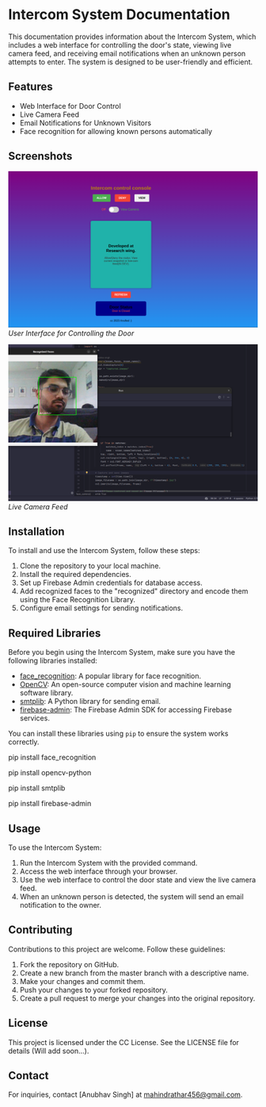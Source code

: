 # Intercom System Documentation

This documentation provides information about the Intercom System, which includes a web interface for controlling the door's state, viewing live camera feed, and receiving email notifications when an unknown person attempts to enter. The system is designed to be user-friendly and efficient.

## Features

- Web Interface for Door Control
- Live Camera Feed
- Email Notifications for Unknown Visitors
- Face recognition for allowing known persons automatically

## Screenshots

![User Interface](Screenshot%20from%202023-10-26%2014-34-38.png)
*User Interface for Controlling the Door*

![Live Camera Feed](Screenshot%20from%202023-10-26%2014-36-25.png)
*Live Camera Feed*

## Installation

To install and use the Intercom System, follow these steps:

1. Clone the repository to your local machine.
2. Install the required dependencies.
3. Set up Firebase Admin credentials for database access.
4. Add recognized faces to the "recognized" directory and encode them using the Face Recognition Library.
5. Configure email settings for sending notifications.

## Required Libraries

Before you begin using the Intercom System, make sure you have the following libraries installed:

- [face_recognition](https://github.com/ageitgey/face_recognition): A popular library for face recognition.
- [OpenCV](https://opencv.org/): An open-source computer vision and machine learning software library.
- [smtplib](https://docs.python.org/3/library/smtplib.html): A Python library for sending email.
- [firebase-admin](https://firebase.google.com/docs/admin/setup): The Firebase Admin SDK for accessing Firebase services.

You can install these libraries using `pip` to ensure the system works correctly.



pip install face_recognition

pip install opencv-python

pip install smtplib

pip install firebase-admin


## Usage

To use the Intercom System:

1. Run the Intercom System with the provided command.
2. Access the web interface through your browser.
3. Use the web interface to control the door state and view the live camera feed.
4. When an unknown person is detected, the system will send an email notification to the owner.

## Contributing

Contributions to this project are welcome. Follow these guidelines:

1. Fork the repository on GitHub.
2. Create a new branch from the master branch with a descriptive name.
3. Make your changes and commit them.
4. Push your changes to your forked repository.
5. Create a pull request to merge your changes into the original repository.

## License

This project is licensed under the CC License. See the LICENSE file for details (Will add soon...).

## Contact

For inquiries, contact [Anubhav Singh] at [mahindrathar456@gmail.com](mailto:your.mahindrathar456@gmail.com).
